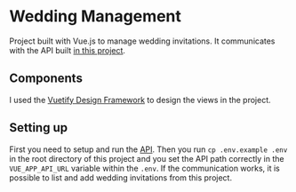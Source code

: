 # Wedding Management
Project built with Vue.js to manage wedding invitations. It communicates with the API built [in this project](https://github.com/jorgeribeiro/wedding-rsvp).

## Components
I used the [Vuetify Design Framework](https://vuetifyjs.com/en/) to design the views in the project.

## Setting up
First you need to setup and run the [API](https://github.com/jorgeribeiro/wedding-rsvp). Then you run `cp .env.example .env` in the root directory of this project and you set the API path correctly in the `VUE_APP_API_URL` variable within the `.env`. If the communication works, it is possible to list and add wedding invitations from this project.
